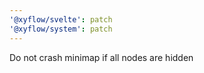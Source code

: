 ```yaml
---
'@xyflow/svelte': patch
'@xyflow/system': patch
---
```


Do not crash minimap if all nodes are hidden
